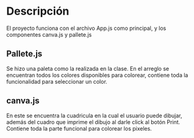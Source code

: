 # Descripción
El proyecto funciona con el archivo App.js como principal, y los componentes canva.js 
y pallete.js

## Pallete.js
Se hizo una paleta como la realizada en la clase. En el arreglo se encuentran todos los colores disponibles para
colorear, contiene toda la funcionalidad para seleccionar un color.

## canva.js
En este se encuentra la cuadricula en la cual el usuario puede dibujar, además del cuadro que imprime el dibujo al
darle click al botón Print. Contiene toda la parte funcional para colorear los pixeles.





